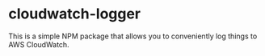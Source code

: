 # cloudwatch-logger
This is a simple NPM package that allows you to conveniently log things to AWS CloudWatch.

